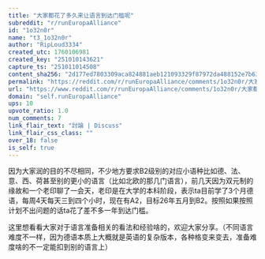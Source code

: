 ```yaml
---
title: "大家都花了多久来让语言到达门槛呢"
subreddit: "r/runEuropaAlliance"
id: "1o32n0r"
name: "t3_1o32n0r"
author: "RipLoud3334"
created_utc: 1760106981
created_key: "251010143621"
capture_ts: "251011014508"
content_sha256: "2d177ed7803309aca824881aeb121093329f87972da488152e7b638090af577f"
permalink: "https://reddit.com/r/runEuropaAlliance/comments/1o32n0r/大家都花了多久来让语言到达门槛呢/"
url: "https://www.reddit.com/r/runEuropaAlliance/comments/1o32n0r/大家都花了多久来让语言到达门槛呢/"
domain: "self.runEuropaAlliance"
ups: 10
upvote_ratio: 1.0
num_comments: 7
link_flair_text: "討論 | Discuss"
link_flair_css_class: ""
over_18: false
is_self: true
---
```


因为大家润的目的不尽相同，不少地方要求B2级别的对应小语种比如德、法、意、西、荷甚至别的更小的语言（比如北欧的那几门语言），前几天因为双元制的缘故和一个老印聊了一会天，老印是在大学的本科阶段，表示ta目前学了3个月德语，每周4天每天三到四个小时，现在有A2，目标26年五月到B2。按照如果按照计划不出问题的话ta花了差不多一年到达门槛。

这里想看看大家对于语言准备相关的看法和经验啥的，欢迎大家分享。（不同语言难度不一样，因为德语本质上大概就是英语的复杂版本，各种格变来变去，准备难度啥的不一定能扣到别的语言上）
